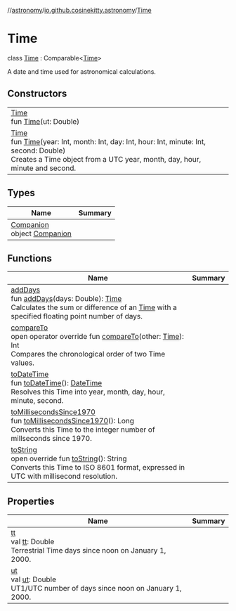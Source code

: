 //[astronomy](../../../index.md)/[io.github.cosinekitty.astronomy](../index.md)/[Time](index.md)

# Time

class [Time](index.md) : Comparable&lt;[Time](index.md)&gt; 

A date and time used for astronomical calculations.

## Constructors

| | |
|---|---|
| [Time](-time.md)<br>fun [Time](-time.md)(ut: Double) |
| [Time](-time.md)<br>fun [Time](-time.md)(year: Int, month: Int, day: Int, hour: Int, minute: Int, second: Double)<br>Creates a Time object from a UTC year, month, day, hour, minute and second. |

## Types

| Name | Summary |
|---|---|
| [Companion](-companion/index.md)<br>object [Companion](-companion/index.md) |

## Functions

| Name | Summary |
|---|---|
| [addDays](add-days.md)<br>fun [addDays](add-days.md)(days: Double): [Time](index.md)<br>Calculates the sum or difference of an [Time](index.md) with a specified floating point number of days. |
| [compareTo](compare-to.md)<br>open operator override fun [compareTo](compare-to.md)(other: [Time](index.md)): Int<br>Compares the chronological order of two Time values. |
| [toDateTime](to-date-time.md)<br>fun [toDateTime](to-date-time.md)(): [DateTime](../-date-time/index.md)<br>Resolves this Time into year, month, day, hour, minute, second. |
| [toMillisecondsSince1970](to-milliseconds-since1970.md)<br>fun [toMillisecondsSince1970](to-milliseconds-since1970.md)(): Long<br>Converts this Time to the integer number of millseconds since 1970. |
| [toString](to-string.md)<br>open override fun [toString](to-string.md)(): String<br>Converts this Time to ISO 8601 format, expressed in UTC with millisecond resolution. |

## Properties

| Name | Summary |
|---|---|
| [tt](tt.md)<br>val [tt](tt.md): Double<br>Terrestrial Time days since noon on January 1, 2000. |
| [ut](ut.md)<br>val [ut](ut.md): Double<br>UT1/UTC number of days since noon on January 1, 2000. |
